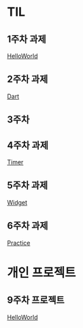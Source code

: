 TIL
======================================================
1주차 과제
-------------
[HelloWorld](https://github.com/PSJ0911/HelloWorld/blob/main/HelloWorld.md)

2주차 과제
---------------
[Dart](https://github.com/PSJ0911/HelloWorld/blob/main/Dart.md)

3주차 
----------------

4주차 과제
----------------
[Timer](https://github.com/PSJ0911/HelloWorld/blob/main/timer.md)

5주차 과제
----------------
[Widget](https://github.com/PSJ0911/HelloWorld/blob/main/Widget.md)

6주차 과제
----------------
[Practice](https://github.com/PSJ0911/HelloWorld/blob/main/practice.md)


개인 프로젝트
======================================================
9주차 프로젝트
-------------
[HelloWorld](https://github.com/PSJ0911/HelloWorld/blob/main/HelloWorld.md)
